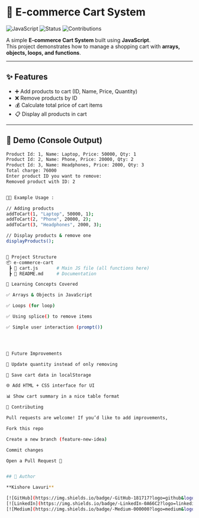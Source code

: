 
# 🛒 E-commerce Cart System

![JavaScript](https://img.shields.io/badge/Made%20with-JavaScript-yellow?style=for-the-badge)
![Status](https://img.shields.io/badge/Status-Learning%20Project-blue?style=for-the-badge)
![Contributions](https://img.shields.io/badge/Contributions-Welcome-green?style=for-the-badge)

A simple **E-commerce Cart System** built using **JavaScript**.  
This project demonstrates how to manage a shopping cart with **arrays, objects, loops, and functions**.  

---

## ✨ Features

- ➕ Add products to cart (ID, Name, Price, Quantity)  
- ❌ Remove products by ID  
- 💰 Calculate total price of cart items  
- 📋 Display all products in cart  

---

## 📸 Demo (Console Output)

```bash
Product Id: 1, Name: Laptop, Price: 50000, Qty: 1
Product Id: 2, Name: Phone, Price: 20000, Qty: 2
Product Id: 3, Name: Headphones, Price: 2000, Qty: 3
Total charge: 76000
Enter product ID you want to remove:
Removed product with ID: 2


🧑‍💻 Example Usage :

// Adding products
addToCart(1, "Laptop", 50000, 1);
addToCart(2, "Phone", 20000, 2);
addToCart(3, "Headphones", 2000, 3);

// Display products & remove one
displayProducts();


📂 Project Structure
📦 e-commerce-cart
 ┣ 📜 cart.js       # Main JS file (all functions here)
 ┣ 📜 README.md     # Documentation

🎯 Learning Concepts Covered

✅ Arrays & Objects in JavaScript

✅ Loops (for loop)

✅ Using splice() to remove items

✅ Simple user interaction (prompt())




🚀 Future Improvements

🔄 Update quantity instead of only removing

💾 Save cart data in localStorage

🌐 Add HTML + CSS interface for UI

📊 Show cart summary in a nice table format

🤝 Contributing

Pull requests are welcome! If you’d like to add improvements,

Fork this repo

Create a new branch (feature-new-idea)

Commit changes

Open a Pull Request 🎉


## 🧑 Author  

**Kishore Lavuri**  

[![GitHub](https://img.shields.io/badge/-GitHub-181717?logo=github&logoColor=white&style=flat)](https://github.com/kishorelavuri)
[![LinkedIn](https://img.shields.io/badge/-LinkedIn-0A66C2?logo=linkedin&logoColor=white&style=flat)](https://linkedin.com/in/kishorelavuri)
[![Medium](https://img.shields.io/badge/-Medium-000000?logo=medium&logoColor=white&style=flat)](https://medium.com/@kishorelavuri)













